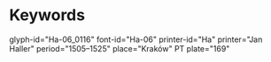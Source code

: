# Keywords
glyph-id="Ha-06_0116"
font-id="Ha-06"
printer-id="Ha"
printer="Jan Haller"
period="1505–1525"
place="Kraków"
PT plate="169"
